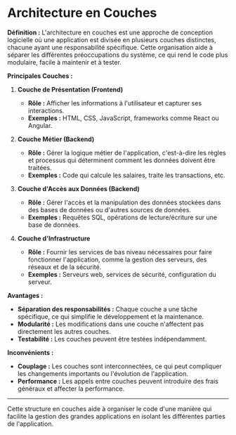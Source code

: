 # Architecture en Couches

**Définition :** L'architecture en couches est une approche de conception logicielle où une application est divisée en plusieurs couches distinctes, chacune ayant une responsabilité spécifique. Cette organisation aide à séparer les différentes préoccupations du système, ce qui rend le code plus modulaire, facile à maintenir et à tester.

**Principales Couches :**

1. **Couche de Présentation (Frontend)**
   - **Rôle :** Afficher les informations à l'utilisateur et capturer ses interactions.
   - **Exemples :** HTML, CSS, JavaScript, frameworks comme React ou Angular.

2. **Couche Métier (Backend)**
   - **Rôle :** Gérer la logique métier de l'application, c'est-à-dire les règles et processus qui déterminent comment les données doivent être traitées.
   - **Exemples :** Code qui calcule les salaires, traite les transactions, etc.

3. **Couche d'Accès aux Données (Backend)**
   - **Rôle :** Gérer l'accès et la manipulation des données stockées dans des bases de données ou d'autres sources de données.
   - **Exemples :** Requêtes SQL, opérations de lecture/écriture sur une base de données.

4. **Couche d'Infrastructure**
   - **Rôle :** Fournir les services de bas niveau nécessaires pour faire fonctionner l'application, comme la gestion des serveurs, des réseaux et de la sécurité.
   - **Exemples :** Serveurs web, services de sécurité, configuration du serveur.

**Avantages :**
- **Séparation des responsabilités :** Chaque couche a une tâche spécifique, ce qui simplifie le développement et la maintenance.
- **Modularité :** Les modifications dans une couche n'affectent pas directement les autres couches.
- **Testabilité :** Les couches peuvent être testées indépendamment.

**Inconvénients :**
- **Couplage :** Les couches sont interconnectées, ce qui peut compliquer les changements importants ou l'évolution de l'application.
- **Performance :** Les appels entre couches peuvent introduire des frais généraux et affecter la performance.

---

Cette structure en couches aide à organiser le code d'une manière qui facilite la gestion des grandes applications en isolant les différentes parties de l'application.